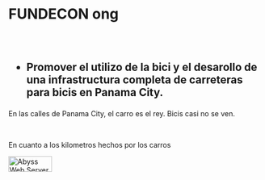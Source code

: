<!--
<html>
<head>
<title>vragen website</title>
</head>
<h1>
MIJN VRAGEN WEBSITE
</h1>
<body>Wij willen alles weten!
<ul>
<li>Wat is BOM?
<li>-->
<!DOCTYPE html>
<html>
<head>
<meta charset="utf-8">
<!--You should include the following <meta> element in all your web pages: -->
<meta name="viewport" content="width=device-width, initial-scale=1.0">
<link rel="stylesheet" href= "styles/mystyle.css"> 
<script>

</script>
<title>
FUNDECON ong
</title>
</head>
<body onload="window.alert('Welcome to my home page!');">
<h1>FUNDECON ong </h1>
<h2><br><ul><li> Promover el utilizo de la bici y el desarollo de una 
infrastructura completa de carreteras para bicis en Panama City.</h2>
<p>En las calles de Panama City, el carro es el rey. Bicis casi no se ven.</p> <br>
<p>En cuanto a los kilometros hechos por los carros</p>
<!--Note: Always specify the width and height of an image.<br> 
If width and height are not specified,<br>the web page might flicker while the image loads.-->     
<footer>
<a href="https://aprelium.com/abyssws" target="_blank">
<img src = "images/pwrabyss.gif" alt= "Abyss Web Server" style="width:86px;height:31px;"></a
</footer>

  
</body>
</html>
